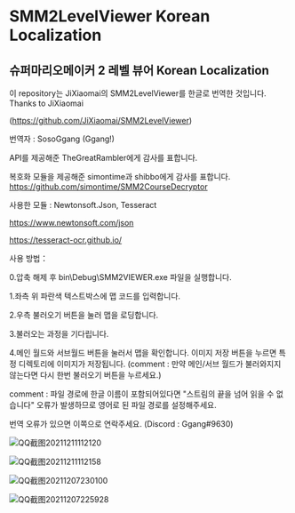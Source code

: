 # SMM2LevelViewer Korean Localization
## 슈퍼마리오메이커 2 레벨 뷰어 Korean Localization

이 repository는 JiXiaomai의 SMM2LevelViewer를 한글로 번역한 것입니다. Thanks to JiXiaomai

(https://github.com/JiXiaomai/SMM2LevelViewer)

번역자 : SosoGgang (Ggang!)


API를 제공해준 TheGreatRambler에게 감사를 표합니다.

복호화 모듈을 제공해준 simontime과 shibbo에게 감사를 표합니다.
https://github.com/simontime/SMM2CourseDecryptor

사용한 모듈 : Newtonsoft.Json, Tesseract

https://www.newtonsoft.com/json

https://tesseract-ocr.github.io/



사용 방법：

0.압축 해제 후 bin\Debug\SMM2VIEWER.exe 파일을 실행합니다.

1.좌측 위 파란색 텍스트박스에 맵 코드를 입력합니다.

2.우측 불러오기 버튼을 눌러 맵을 로딩합니다.

3.불러오는 과정을 기다립니다.

4.메인 월드와 서브월드 버튼을 눌러서 맵을 확인합니다. 이미지 저장 버튼을 누르면 특정 디렉토리에 이미지가 저장됩니다. 
(comment : 만약 메인/서브 월드가 불러와지지 않는다면 다시 한번 불러오기 버튼을 누르세요.)

comment : 파일 경로에 한글 이름이 포함되어있다면 "스트림의 끝을 넘어 읽을 수 없습니다" 오류가 발생하므로 영어로 된 파일 경로를 설정해주세요.

번역 오류가 있으면 이쪽으로 연락주세요. (Discord : Ggang#9630)

![QQ截图20211211112120](https://user-images.githubusercontent.com/20100838/145671934-b4d6f2e5-6e12-49d6-a793-984fbd16ad12.jpg)

![QQ截图20211211112158](https://user-images.githubusercontent.com/20100838/145671936-6994d302-0cf4-4307-8066-2ac8a0090693.jpg)

![QQ截图20211207230100](https://user-images.githubusercontent.com/20100838/145671941-15b4b5fb-b5dd-4040-8c44-965a58c76a8f.jpg)

![QQ截图20211207225928](https://user-images.githubusercontent.com/20100838/145671944-a039ddfa-63af-465d-9c9a-81353971fd92.jpg)
